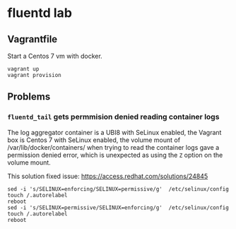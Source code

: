 # fluentd lab


## Vagrantfile

Start a Centos 7 vm with docker.

```
vagrant up 
vagrant provision
```



## Problems

### `fluentd_tail` gets permmision denied reading container logs

The log aggregator container is a UBI8 with SeLinux enabled, the Vagrant box is  Centos 7 with SeLinux enabled, the volume mount of /var/lib/docker/containers/ when trying to read the container logs gave a permission denied error, which is unexpected as using the `Z` option on the volume mount.

This solution fixed issue:  https://access.redhat.com/solutions/24845

```
sed -i 's/SELINUX=enforcing/SELINUX=permissive/g'  /etc/selinux/config
touch /.autorelabel
reboot
sed -i 's/SELINUX=permissive/SELINUX=enforcing/g'  /etc/selinux/config
touch /.autorelabel
reboot
```
